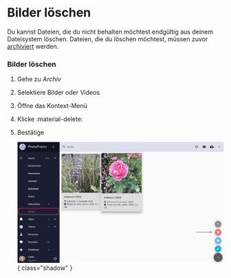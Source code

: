 # Bilder löschen #
Du kannst Dateien, die du nicht behalten möchtest endgültig aus deinem Dateisystem löschen. 
Dateien, die du löschen möchtest, müssen zuvor [archiviert](./archive.md) werden.

### Bilder löschen ###

1. Gehe zu *Archiv*
2. Selektiere Bilder oder Videos
2. Öffne das Kontext-Menü
3. Klicke :material-delete:
4. Bestätige

   ![Screenshot](img/delete-german.png){ class="shadow" }
